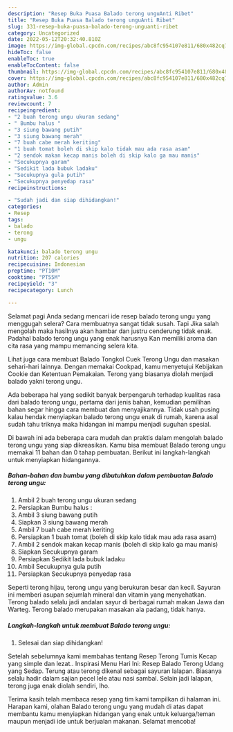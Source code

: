 ```yaml
---
description: "Resep Buka Puasa Balado terong unguAnti Ribet"
title: "Resep Buka Puasa Balado terong unguAnti Ribet"
slug: 331-resep-buka-puasa-balado-terong-unguanti-ribet
category: Uncategorized
date: 2022-05-12T20:32:40.810Z
image: https://img-global.cpcdn.com/recipes/abc8fc954107e811/680x482cq70/balado-terong-ungu-foto-resep-utama.jpg
hideToc: false
enableToc: true
enableTocContent: false
thumbnail: https://img-global.cpcdn.com/recipes/abc8fc954107e811/680x482cq70/balado-terong-ungu-foto-resep-utama.jpg
cover: https://img-global.cpcdn.com/recipes/abc8fc954107e811/680x482cq70/balado-terong-ungu-foto-resep-utama.jpg
author: Admin
authorAv: notfound
ratingvalue: 3.6
reviewcount: 7
recipeingredient:
- "2 buah terong ungu ukuran sedang"
- " Bumbu halus "
- "3 siung bawang putih"
- "3 siung bawang merah"
- "7 buah cabe merah keriting"
- "1 buah tomat boleh di skip kalo tidak mau ada rasa asam"
- "2 sendok makan kecap manis boleh di skip kalo ga mau manis"
- "Secukupnya garam"
- "Sedikit lada bubuk ladaku"
- "Secukupnya gula putih"
- "Secukupnya penyedap rasa"
recipeinstructions:

- "Sudah jadi dan siap dihidangkan!"
categories:
- Resep
tags:
- balado
- terong
- ungu

katakunci: balado terong ungu 
nutrition: 207 calories
recipecuisine: Indonesian
preptime: "PT10M"
cooktime: "PT55M"
recipeyield: "3"
recipecategory: Lunch

---
```



Selamat pagi Anda sedang mencari ide resep balado terong ungu yang menggugah selera? Cara membuatnya sangat tidak susah. Tapi Jika salah mengolah maka hasilnya akan hambar dan justru cenderung tidak enak. Padahal balado terong ungu yang enak harusnya Kan memiliki aroma dan cita rasa yang mampu memancing selera kita.


Lihat juga cara membuat Balado Tongkol Cuek Terong Ungu dan masakan sehari-hari lainnya. Dengan memakai Cookpad, kamu menyetujui Kebijakan Cookie dan Ketentuan Pemakaian. Terong yang biasanya diolah menjadi balado yakni terong ungu.

Ada beberapa hal yang sedikit banyak berpengaruh terhadap kualitas rasa dari balado terong ungu, pertama dari jenis bahan, kemudian pemilihan bahan segar hingga cara membuat dan menyajikannya. Tidak usah pusing kalau hendak menyiapkan balado terong ungu enak di rumah, karena asal sudah tahu triknya maka hidangan ini mampu menjadi suguhan spesial.


Di bawah ini ada beberapa cara mudah dan praktis dalam mengolah balado terong ungu yang siap dikreasikan. Kamu bisa membuat Balado terong ungu memakai 11 bahan dan 0 tahap pembuatan. Berikut ini langkah-langkah untuk menyiapkan hidangannya.

<!--inarticleads1-->

##### Bahan-bahan dan bumbu yang dibutuhkan dalam pembuatan Balado terong ungu:

1. Ambil 2 buah terong ungu ukuran sedang
1. Persiapkan  Bumbu halus :
1. Ambil 3 siung bawang putih
1. Siapkan 3 siung bawang merah
1. Ambil 7 buah cabe merah keriting
1. Persiapkan 1 buah tomat (boleh di skip kalo tidak mau ada rasa asam)
1. Ambil 2 sendok makan kecap manis (boleh di skip kalo ga mau manis)
1. Siapkan Secukupnya garam
1. Persiapkan Sedikit lada bubuk ladaku
1. Ambil Secukupnya gula putih
1. Persiapkan Secukupnya penyedap rasa


Seperti terong hijau, terong ungu yang berukuran besar dan kecil. Sayuran ini memberi asupan sejumlah mineral dan vitamin yang menyehatkan. Terong balado selalu jadi andalan sayur di berbagai rumah makan Jawa dan Warteg. Terong balado merupakan masakan ala padang, tidak hanya. 

<!--inarticleads2-->

##### Langkah-langkah untuk membuat Balado terong ungu:


1. Selesai dan siap dihidangkan!

Setelah sebelumnya kami membahas tentang Resep Terong Tumis Kecap yang simple dan lezat.. Inspirasi Menu Hari Ini: Resep Balado Terong Udang yang Sedap. Terung atau terong dikenal sebagai sayuran lalapan. Biasanya selalu hadir dalam sajian pecel lele atau nasi sambal. Selain jadi lalapan, terong juga enak diolah sendiri, lho. 

Terima kasih telah membaca resep yang tim kami tampilkan di halaman ini. Harapan kami, olahan Balado terong ungu yang mudah di atas dapat membantu kamu menyiapkan hidangan yang enak untuk keluarga/teman maupun menjadi ide untuk berjualan makanan. Selamat mencoba!
